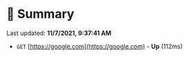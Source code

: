 # 📖 Summary
Last updated: **11/7/2021, 9:37:41 AM**

- `GET` [https://google.com](https://google.com) - **Up** (112ms)
